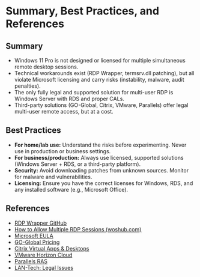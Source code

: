 # Summary, Best Practices, and References

## Summary
- Windows 11 Pro is not designed or licensed for multiple simultaneous remote desktop sessions.
- Technical workarounds exist (RDP Wrapper, termsrv.dll patching), but all violate Microsoft licensing and carry risks (instability, malware, audit penalties).
- The only fully legal and supported solution for multi-user RDP is Windows Server with RDS and proper CALs.
- Third-party solutions (GO-Global, Citrix, VMware, Parallels) offer legal multi-user remote access, but at a cost.

## Best Practices
- **For home/lab use:** Understand the risks before experimenting. Never use in production or business settings.
- **For business/production:** Always use licensed, supported solutions (Windows Server + RDS, or a third-party platform).
- **Security:** Avoid downloading patches from unknown sources. Monitor for malware and vulnerabilities.
- **Licensing:** Ensure you have the correct licenses for Windows, RDS, and any installed software (e.g., Microsoft Office).

## References
- [RDP Wrapper GitHub](https://github.com/stascorp/rdpwrap)
- [How to Allow Multiple RDP Sessions (woshub.com)](https://woshub.com/how-to-allow-multiple-rdp-sessions-in-windows-10/)
- [Microsoft EULA](https://www.microsoft.com/en-us/useterms)
- [GO-Global Pricing](https://www.graphon.com/pricing)
- [Citrix Virtual Apps & Desktops](https://www.citrix.com/products/citrix-virtual-apps-and-desktops/)
- [VMware Horizon Cloud](https://www.vmware.com/products/horizon.html)
- [Parallels RAS](https://www.parallels.com/products/ras/)
- [LAN-Tech: Legal Issues](https://blog.lan-tech.ca/2013/10/31/multiple-rdp-sessions-on-a-pc-legal-or-not/)
